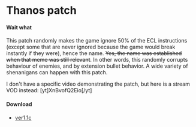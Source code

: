 # Thanos patch

#### Wait what
This patch randomly makes the game ignore 50% of the ECL instructions (except some that are never ignored because the game would break instantly if they were), hence the name. ~~Yes, the name was established when that meme was still relevant~~. In other words, this randomly corrupts behaviour of enemies, and by extension bullet behavior. A wide variety of shenanigans can happen with this patch.

I don't have a specific video demonstrating the patch, but here is a stream VOD instead:
[yt]XnBvofQ2Eio[/yt]

#### Download
- [ver1.1c](content/patches/files/thanos_1.1c.zip)
